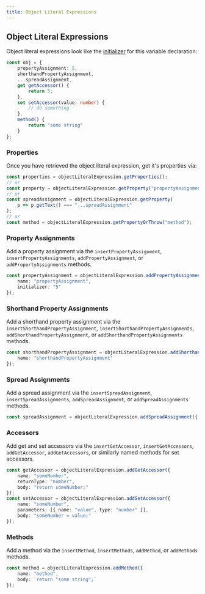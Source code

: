```yaml
---
title: Object Literal Expressions
---
```


## Object Literal Expressions

Object literal expressions look like the [initializer](initializers) for this variable declaration:

```ts
const obj = {
    propertyAssignment: 5,
    shorthandPropertyAssignment,
    ...spreadAssignment,
    get getAccessor() {
        return 5;
    },
    set setAccessor(value: number) {
        // do something
    },
    method() {
        return "some string"
    }
};
```

### Properties

Once you have retrieved the object literal expression, get it's properties via:

```ts
const properties = objectLiteralExpression.getProperties();
// or
const property = objectLiteralExpression.getProperty("propertyAssignment");
// or
const spreadAssignment = objectLiteralExpression.getProperty(
    p => p.getText() === "...spreadAssignment"
);
// or
const method = objectLiteralExpression.getPropertyOrThrow("method");
```

### Property Assignments

Add a property assignment via the `insertPropertyAssignment`, `insertPropertyAssignments`, `addPropertyAssignment`, or `addPropertyAssignments` methods.

```ts
const propertyAssignment = objectLiteralExpression.addPropertyAssignment({
    name: "propertyAssignment",
    initializer: "5"
});
```

### Shorthand Property Assignments

Add a shorthand property assignment via the `insertShorthandPropertyAssignment`, `insertShorthandPropertyAssignments`,
`addShorthandPropertyAssignment`, or `addShorthandPropertyAssignments` methods.

```ts
const shorthandPropertyAssignment = objectLiteralExpression.addShorthandPropertyAssignment({
    name: "shorthandPropertyAssignment"
});
```

### Spread Assignments

Add a spread assignment via the `insertSpreadAssignment`, `insertSpreadAssignments`, `addSpreadAssignment`, or `addSpreadAssignments` methods.

```ts
const spreadAssignment = objectLiteralExpression.addSpreadAssignment({ expression: "spreadAssignment" });
```

### Accessors

Add get and set accessors via the `insertGetAccessor`, `insertGetAccessors`, `addGetAccessor`, `addGetAccessors`, or similarly named methods for set accessors.

```ts
const getAccessor = objectLiteralExpression.addGetAccessor({
    name: "someNumber",
    returnType: "number",
    body: "return someNumber;"
});
const setAccessor = objectLiteralExpression.addSetAccessor({
    name: "someNumber",
    parameters: [{ name: "value", type: "number" }],
    body: "someNumber = value;"
});
```

### Methods

Add a method via the `insertMethod`, `insertMethods`, `addMethod`, or `addMethods` methods.

```ts
const method = objectLiteralExpression.addMethod({
    name: "method",
    body: `return "some string";`
});
```
